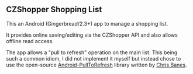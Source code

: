 ## CZShopper Shopping List

This an Android (Gingerbread/2.3+) app to manage a shopping list.

It provides online saving/editing via the CZShopper API and also allows offline read access.

The app allows a "pull to refresh" operation on the main list. This being such a common idiom, I did not implement it myself but instead chose to use the open-source [Android-PullToRefresh](https://github.com/chrisbanes/Android-PullToRefresh) library written by [Chris Banes](https://github.com/chrisbanes).